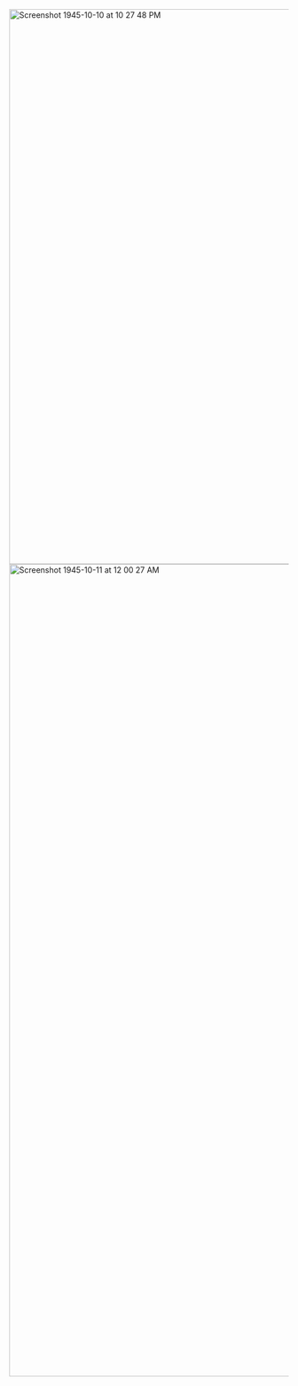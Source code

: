 <img width="1000" alt="Screenshot 1945-10-10 at 10 27 48 PM" src="https://github.com/ashwanikpankaj/Tailwind/assets/86404961/f7b238e3-ac2f-4808-862c-3e187587d39f">

<img width="1464" alt="Screenshot 1945-10-11 at 12 00 27 AM" src="https://github.com/ashwanikpankaj/Tailwind/assets/86404961/69224a63-088a-454a-a847-690f0870f78c">
